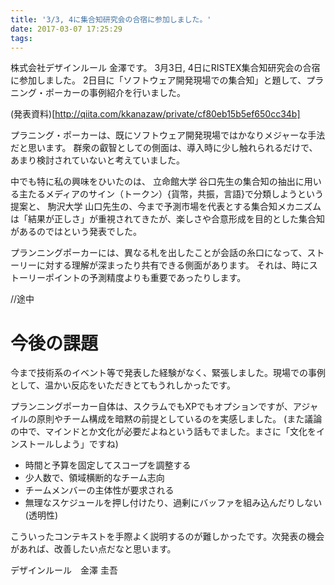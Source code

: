 ```yaml
---
title: '3/3, 4に集合知研究会の合宿に参加しました。'
date: 2017-03-07 17:25:29
tags:
---
```


株式会社デザインルール 金澤です。
3月3日, 4日にRISTEX集合知研究会の合宿に参加しました。
2日目に「ソフトウェア開発現場での集合知」と題して、プラニング・ポーカーの事例紹介を行いました。


(発表資料)[http://qiita.com/kkanazaw/private/cf80eb15b5ef650cc34b]

プラニング・ポーカーは、既にソフトウェア開発現場ではかなりメジャーな手法だと思います。
群衆の叡智としての側面は、導入時に少し触れられるだけで、あまり検討されていないと考えていました。

中でも特に私の興味をひいたのは、
立命館大学 谷口先生の集合知の抽出に用いる主たるメディアのサイン（トークン）{貨幣，共振，言語}で分類しようという提案と、
駒沢大学 山口先生の、今まで予測市場を代表とする集合知メカニズムは「結果が正しさ」が重視されてきたが、楽しさや合意形成を目的とした集合知があるのではという発表でした。

プランニングポーカーには、異なる札を出したことが会話の糸口になって、ストーリーに対する理解が深まったり共有できる側面があります。
それは、時にストーリーポイントの予測精度よりも重要であったりします。

//途中


# 今後の課題

今まで技術系のイベント等で発表した経験がなく、緊張しました。現場での事例として、温かい反応をいただきとてもうれしかったです。

プランニングポーカー自体は、スクラムでもXPでもオプションですが、アジャイルの原則やチーム構成を暗黙の前提としているのを実感しました。
(また議論の中で、マインドとか文化が必要だよねという話もでました。まさに「文化をインストールしよう」ですね)

- 時間と予算を固定してスコープを調整する
- 少人数で、領域横断的なチーム志向
- チームメンバーの主体性が要求される
- 無理なスケジュールを押し付けたり、過剰にバッファを組み込んだりしない(透明性)

こういったコンテキストを手際よく説明するのが難しかったです。次発表の機会があれば、改善したい点だなと思います。


デザインルール　金澤 圭吾

